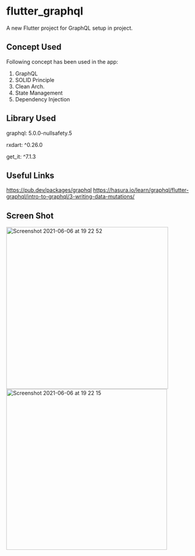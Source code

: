 # flutter_graphql

A new Flutter project for GraphQL setup in project.

## Concept Used

Following concept has been used in the app:
1. GraphQL
2. SOLID Principle
3. Clean Arch.
4. State Management
5. Dependency Injection

## Library Used
graphql: 5.0.0-nullsafety.5


rxdart: ^0.26.0

get_it: ^7.1.3

## Useful Links
https://pub.dev/packages/graphql
https://hasura.io/learn/graphql/flutter-graphql/intro-to-graphql/3-writing-data-mutations/

## Screen Shot
<img width="427" alt="Screenshot 2021-06-06 at 19 22 52" src="https://user-images.githubusercontent.com/16761273/120933930-9e033280-c6fc-11eb-9b07-34cadd9011e6.png">


<img width="424" alt="Screenshot 2021-06-06 at 19 22 15" src="https://user-images.githubusercontent.com/16761273/120933920-904dad00-c6fc-11eb-845c-a3ada959042f.png">
